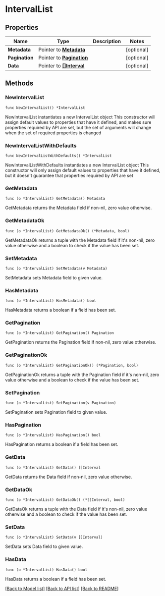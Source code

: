 # IntervalList

## Properties

Name | Type | Description | Notes
------------ | ------------- | ------------- | -------------
**Metadata** | Pointer to [**Metadata**](Metadata.md) |  | [optional] 
**Pagination** | Pointer to [**Pagination**](Pagination.md) |  | [optional] 
**Data** | Pointer to [**[]Interval**](Interval.md) |  | [optional] 

## Methods

### NewIntervalList

`func NewIntervalList() *IntervalList`

NewIntervalList instantiates a new IntervalList object
This constructor will assign default values to properties that have it defined,
and makes sure properties required by API are set, but the set of arguments
will change when the set of required properties is changed

### NewIntervalListWithDefaults

`func NewIntervalListWithDefaults() *IntervalList`

NewIntervalListWithDefaults instantiates a new IntervalList object
This constructor will only assign default values to properties that have it defined,
but it doesn't guarantee that properties required by API are set

### GetMetadata

`func (o *IntervalList) GetMetadata() Metadata`

GetMetadata returns the Metadata field if non-nil, zero value otherwise.

### GetMetadataOk

`func (o *IntervalList) GetMetadataOk() (*Metadata, bool)`

GetMetadataOk returns a tuple with the Metadata field if it's non-nil, zero value otherwise
and a boolean to check if the value has been set.

### SetMetadata

`func (o *IntervalList) SetMetadata(v Metadata)`

SetMetadata sets Metadata field to given value.

### HasMetadata

`func (o *IntervalList) HasMetadata() bool`

HasMetadata returns a boolean if a field has been set.

### GetPagination

`func (o *IntervalList) GetPagination() Pagination`

GetPagination returns the Pagination field if non-nil, zero value otherwise.

### GetPaginationOk

`func (o *IntervalList) GetPaginationOk() (*Pagination, bool)`

GetPaginationOk returns a tuple with the Pagination field if it's non-nil, zero value otherwise
and a boolean to check if the value has been set.

### SetPagination

`func (o *IntervalList) SetPagination(v Pagination)`

SetPagination sets Pagination field to given value.

### HasPagination

`func (o *IntervalList) HasPagination() bool`

HasPagination returns a boolean if a field has been set.

### GetData

`func (o *IntervalList) GetData() []Interval`

GetData returns the Data field if non-nil, zero value otherwise.

### GetDataOk

`func (o *IntervalList) GetDataOk() (*[]Interval, bool)`

GetDataOk returns a tuple with the Data field if it's non-nil, zero value otherwise
and a boolean to check if the value has been set.

### SetData

`func (o *IntervalList) SetData(v []Interval)`

SetData sets Data field to given value.

### HasData

`func (o *IntervalList) HasData() bool`

HasData returns a boolean if a field has been set.


[[Back to Model list]](../README.md#documentation-for-models) [[Back to API list]](../README.md#documentation-for-api-endpoints) [[Back to README]](../README.md)


